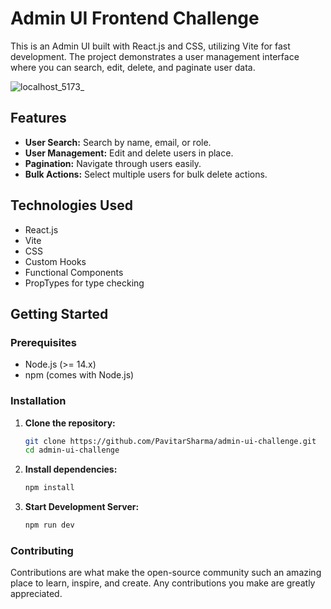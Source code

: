 # Admin UI Frontend Challenge

This is an Admin UI built with React.js and CSS, utilizing Vite for fast development. The project demonstrates a user management interface where you can search, edit, delete, and paginate user data.


![localhost_5173_](https://github.com/user-attachments/assets/32f41c34-ac23-4b32-9bc5-6e0e012112ae)


## Features

- **User Search:** Search by name, email, or role.
- **User Management:** Edit and delete users in place.
- **Pagination:** Navigate through users easily.
- **Bulk Actions:** Select multiple users for bulk delete actions.

## Technologies Used

- React.js
- Vite
- CSS
- Custom Hooks
- Functional Components
- PropTypes for type checking

## Getting Started

### Prerequisites

- Node.js (>= 14.x)
- npm (comes with Node.js)

### Installation

1. **Clone the repository:**
   ```sh
   git clone https://github.com/PavitarSharma/admin-ui-challenge.git
   cd admin-ui-challenge
   ```

2. **Install dependencies:**
   ```sh
   npm install
   ```

3. **Start Development Server:**
   ```sh
   npm run dev
   ```

### Contributing

Contributions are what make the open-source community such an amazing place to learn, inspire, and create. Any contributions you make are greatly appreciated.

